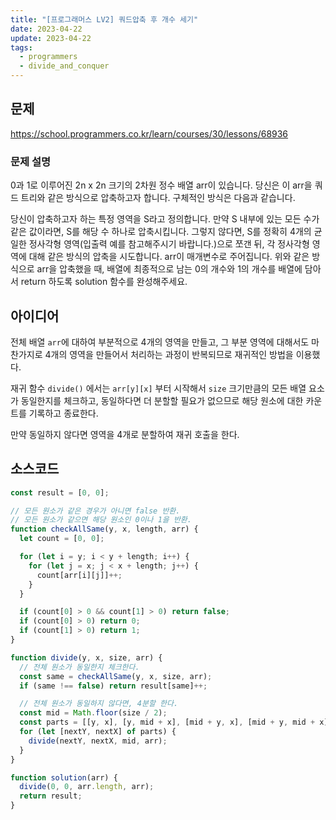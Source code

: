 ```yaml
---
title: "[프로그래머스 LV2] 쿼드압축 후 개수 세기"
date: 2023-04-22
update: 2023-04-22
tags:
  - programmers
  - divide_and_conquer
---
```


## 문제
https://school.programmers.co.kr/learn/courses/30/lessons/68936

### 문제 설명
0과 1로 이루어진 2n x 2n 크기의 2차원 정수 배열 arr이 있습니다. 당신은 이 arr을 쿼드 트리와 같은 방식으로 압축하고자 합니다. 구체적인 방식은 다음과 같습니다.

당신이 압축하고자 하는 특정 영역을 S라고 정의합니다.
만약 S 내부에 있는 모든 수가 같은 값이라면, S를 해당 수 하나로 압축시킵니다.
그렇지 않다면, S를 정확히 4개의 균일한 정사각형 영역(입출력 예를 참고해주시기 바랍니다.)으로 쪼갠 뒤, 각 정사각형 영역에 대해 같은 방식의 압축을 시도합니다.
arr이 매개변수로 주어집니다. 위와 같은 방식으로 arr을 압축했을 때, 배열에 최종적으로 남는 0의 개수와 1의 개수를 배열에 담아서 return 하도록 solution 함수를 완성해주세요.

## 아이디어
전체 배열 `arr`에 대하여 부분적으로 4개의 영역을 만들고, 그 부분 영역에 대해서도 마찬가지로 4개의 영역을 만들어서 처리하는 과정이 반복되므로 재귀적인 방법을 이용했다.  

재귀 함수 `divide()` 에서는 `arr[y][x]` 부터 시작해서 `size` 크기만큼의 모든 배열 요소가 동일한지를 체크하고, 동일하다면 더 분할할 필요가 없으므로 해당 원소에 대한 카운트를 기록하고 종료한다.  

만약 동일하지 않다면 영역을 4개로 분할하여 재귀 호출을 한다.

## 소스코드
```js
const result = [0, 0];

// 모든 원소가 같은 경우가 아니면 false 반환.
// 모든 원소가 같으면 해당 원소인 0이나 1을 반환.
function checkAllSame(y, x, length, arr) {
  let count = [0, 0];

  for (let i = y; i < y + length; i++) {
    for (let j = x; j < x + length; j++) {
      count[arr[i][j]]++;
    }
  }

  if (count[0] > 0 && count[1] > 0) return false;
  if (count[0] > 0) return 0;
  if (count[1] > 0) return 1;
}

function divide(y, x, size, arr) {
  // 전체 원소가 동일한지 체크한다.
  const same = checkAllSame(y, x, size, arr);
  if (same !== false) return result[same]++;

  // 전체 원소가 동일하지 않다면, 4분할 한다.
  const mid = Math.floor(size / 2);
  const parts = [[y, x], [y, mid + x], [mid + y, x], [mid + y, mid + x]];
  for (let [nextY, nextX] of parts) {
    divide(nextY, nextX, mid, arr);
  }
}

function solution(arr) {
  divide(0, 0, arr.length, arr);
  return result;
}
```